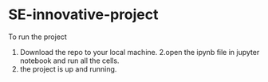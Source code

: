 # SE-innovative-project


To run the project

1. Download the repo to your local machine.
2.open the ipynb file in jupyter notebook and run all the cells.
3. the project is up and running.
